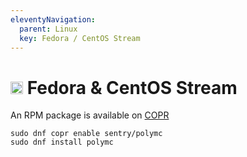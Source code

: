 ```yaml
---
eleventyNavigation:
  parent: Linux
  key: Fedora / CentOS Stream
--- 
```

# <img src="https://www.vectorlogo.zone/logos/getfedora/getfedora-icon.svg" height="20"> Fedora & CentOS Stream

An RPM package is available on [COPR](https://copr.fedorainfracloud.org/coprs/sentry/polymc/)

```
sudo dnf copr enable sentry/polymc
sudo dnf install polymc
```
